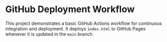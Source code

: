 # GitHub Deployment Workflow

This project demonstrates a basic GitHub Actions workflow for continuous integration and deployment. It deploys `index.html` to GitHub Pages whenever it is updated in the `main` branch.
